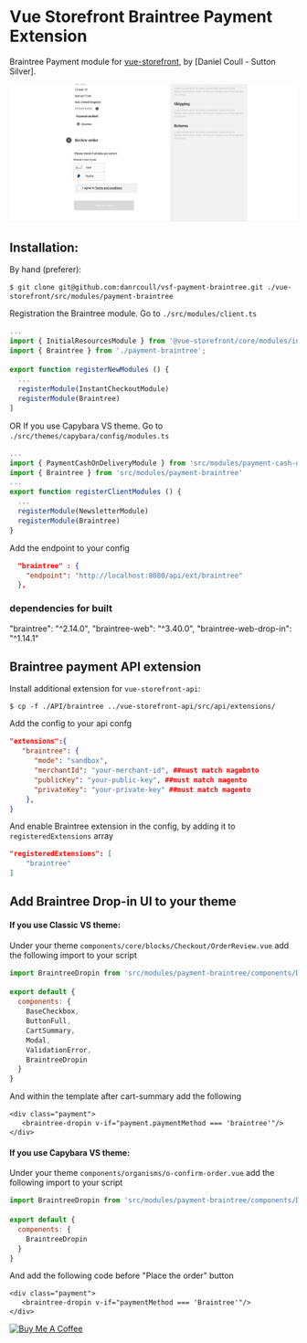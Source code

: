 # Vue Storefront Braintree Payment Extension

Braintree Payment module for [vue-storefront](https://github.com/DivanteLtd/vue-storefront), by [Daniel Coull - Sutton Silver].

![Demo](docs/demo.png)

## Installation:

By hand (preferer):
```shell
$ git clone git@github.com:danrcoull/vsf-payment-braintree.git ./vue-storefront/src/modules/payment-braintree
```

Registration the Braintree module. Go to `./src/modules/client.ts`
```js
...
import { InitialResourcesModule } from '@vue-storefront/core/modules/initial-resources'
import { Braintree } from './payment-braintree';

export function registerNewModules () {
  ...
  registerModule(InstantCheckoutModule) 
  registerModule(Braintree) 
]
```

OR If you use Capybara VS theme. Go to `./src/themes/capybara/config/modules.ts`
```js
...
import { PaymentCashOnDeliveryModule } from 'src/modules/payment-cash-on-delivery'
import { Braintree } from 'src/modules/payment-braintree'
...
export function registerClientModules () {
  ...
  registerModule(NewsletterModule)
  registerModule(Braintree)
}
```



Add the endpoint to your config
```json
  "braintree" : {
    "endpoint": "http://localhost:8080/api/ext/braintree"
  },
```

### dependencies for built
"braintree": "^2.14.0",
"braintree-web": "^3.40.0",
"braintree-web-drop-in": "^1.14.1"


## Braintree payment API extension

Install additional extension for `vue-storefront-api`:
```shell
$ cp -f ./API/braintree ../vue-storefront-api/src/api/extensions/
```
Add the config to your api confg

```json
"extensions":{
   "braintree": {
      "mode": "sandbox",
      "merchantId": "your-merchant-id", ##must match magebnto
      "publicKey": "your-public-key", ##must match magento
      "privateKey": "your-private-key" ##must match magento
    },
}
```

And enable Braintree extension in the config, by adding it to `registeredExtensions` array

```json
"registeredExtensions": [
    "braintree"
]
```


## Add Braintree Drop-in UI to your theme
#### If you use Classic VS theme:

Under your theme `components/core/blocks/Checkout/OrderReview.vue` add the following import to your script

```js
import BraintreeDropin from 'src/modules/payment-braintree/components/Dropin'

export default {
  components: {
    BaseCheckbox,
    ButtonFull,
    CartSummary,
    Modal,
    ValidationError,
    BraintreeDropin
  }
}
```
And within the template after cart-summary add the following

```htmnl
<div class="payment">
   <braintree-dropin v-if="payment.paymentMethod === 'braintree'"/>
</div>
````

#### If you use Capybara VS theme:
Under your theme `components/organisms/o-confirm-order.vue` add the following import to your script

```js
import BraintreeDropin from 'src/modules/payment-braintree/components/Dropin'

export default {
  components: {
    BraintreeDropin
  }
}
```

And add the following code before "Place the order" button

```htmnl
<div class="payment">
   <braintree-dropin v-if="paymentMethod === 'Braintree'"/>
</div>
````

[![Buy Me A Coffee](https://cdn.buymeacoffee.com/buttons/lato-black.png)](https://www.buymeacoffee.com/BHaNOMl)
